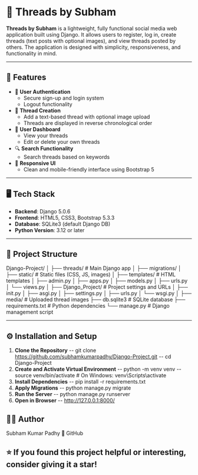 # 🧵 Threads by Subham

**Threads by Subham** is a lightweight, fully functional social media web application built using Django. It allows users to register, log in, create threads (text posts with optional images), and view threads posted by others. The application is designed with simplicity, responsiveness, and functionality in mind.

---

## 🚀 Features

- 🔐 **User Authentication**
  - Secure sign-up and login system
  - Logout functionality
- 📝 **Thread Creation**
  - Add a text-based thread with optional image upload
  - Threads are displayed in reverse chronological order
- 🧾 **User Dashboard**
  - View your threads
  - Edit or delete your own threads
- 🔍 **Search Functionality**
  - Search threads based on keywords
- 📱 **Responsive UI**
  - Clean and mobile-friendly interface using Bootstrap 5

---

## 🖥️ Tech Stack

- **Backend**: Django 5.0.6
- **Frontend**: HTML5, CSS3, Bootstrap 5.3.3
- **Database**: SQLite3 (default Django DB)
- **Python Version**: 3.12 or later

---

## 📂 Project Structure

Django-Project/
│
├── threads/ # Main Django app
│ ├── migrations/
│ ├── static/ # Static files (CSS, JS, images)
│ ├── templates/ # HTML templates
│ ├── admin.py
│ ├── apps.py
│ ├── models.py
│ ├── urls.py
│ └── views.py
│
├── Django_Project/ # Project settings and URLs
│ ├── init.py
│ ├── asgi.py
│ ├── settings.py
│ ├── urls.py
│ └── wsgi.py
│
├── media/ # Uploaded thread images
├── db.sqlite3 # SQLite database
├── requirements.txt # Python dependencies
└── manage.py # Django management script

---

## ⚙️ Installation and Setup

1. **Clone the Repository**
   -- git clone https://github.com/subhamkumarpadhy/Django-Project.git
   -- cd Django-Project
2. **Create and Activate Virtual Environment**
   -- python -m venv venv
   --source venv/bin/activate  # On Windows: venv\Scripts\activate
3. **Install Dependencies**
   -- pip install -r requirements.txt
4. **Apply Migrations**
   -- python manage.py migrate
5. **Run the Server**
   -- python manage.py runserver
6. **Open in Browser**
   -- http://127.0.0.1:8000/

## 🙋‍♂️ Author
  Subham Kumar Padhy
 🔗 GitHub

## ⭐ If you found this project helpful or interesting, consider giving it a star!
